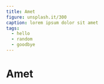 ```yaml
---
title: Amet
figure: unsplash.it/300
caption: lorem ipsum dolor sit amet
tags:
  - hello
  - random
  - goodbye
---
```


# Amet
